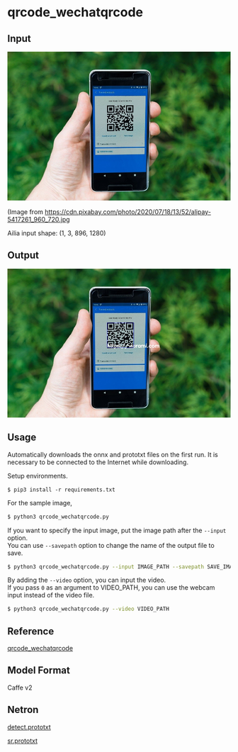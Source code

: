 # qrcode_wechatqrcode

## Input

![Input](input.jpg)

(Image from https://cdn.pixabay.com/photo/2020/07/18/13/52/alipay-5417261_960_720.jpg

Ailia input shape: (1, 3, 896, 1280)

## Output

![Output](output.jpg)

## Usage

Automatically downloads the onnx and prototxt files on the first run. It is necessary to be connected to the Internet
while downloading.

Setup environments.

```
$ pip3 install -r requirements.txt
```

For the sample image,

``` bash
$ python3 qrcode_wechatqrcode.py
```

If you want to specify the input image, put the image path after the `--input` option.  
You can use `--savepath` option to change the name of the output file to save.

```bash
$ python3 qrcode_wechatqrcode.py --input IMAGE_PATH --savepath SAVE_IMAGE_PATH
```

By adding the `--video` option, you can input the video.   
If you pass `0` as an argument to VIDEO_PATH, you can use the webcam input instead of the video file.

```bash
$ python3 qrcode_wechatqrcode.py --video VIDEO_PATH
```

## Reference

[qrcode_wechatqrcode](https://github.com/opencv/opencv_zoo/tree/4fb591053ba1201c07c68929cc324787d5afaa6c/models/qrcode_wechatqrcode)


## Model Format

Caffe v2


## Netron

[detect.prototxt](https://netron.app/?url=https://storage.googleapis.com/ailia-models/qrcode_wechatqrcode/detect.prototxt)

[sr.prototxt](https://netron.app/?url=https://storage.googleapis.com/ailia-models/qrcode_wechatqrcode/sr.prototxt)
